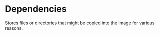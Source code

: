 # Dependencies

Stores files or directories that might be copied into the image for various reasons.
